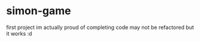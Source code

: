 # simon-game

first project im actually proud of completing
code may not be refactored but it works :d

